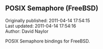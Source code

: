 ## POSIX Semaphore (FreeBSD)  
Originally published: 2011-04-14 17:54:15  
Last updated: 2011-04-14 17:54:16  
Author: David Naylor  
  
POSIX Semaphore bindings for FreeBSD.  